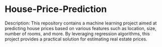 # House-Price-Prediction
Description: This repository contains a machine learning project aimed at predicting house prices based on various features such as location, size, number of rooms, and more. By leveraging regression algorithms, this project provides a practical solution for estimating real estate prices.
